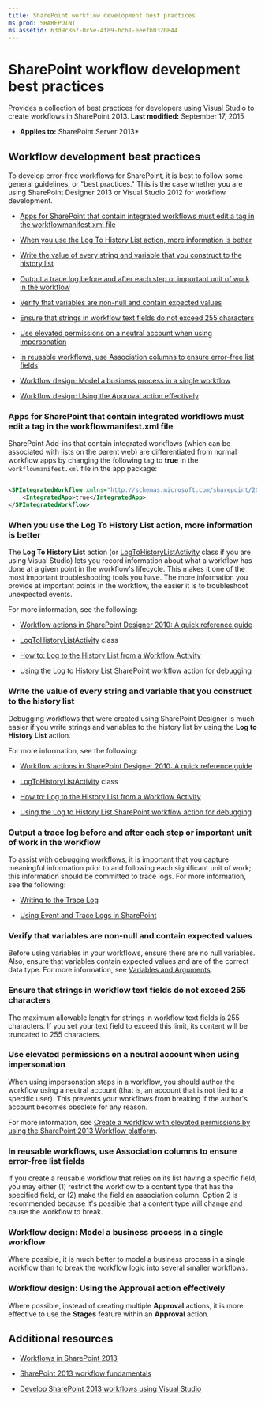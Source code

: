```yaml
---
title: SharePoint workflow development best practices
ms.prod: SHAREPOINT
ms.assetid: 63d9c867-0c5e-4f89-bc61-eeefb0320844
---
```



# SharePoint workflow development best practices
Provides a collection of best practices for developers using Visual Studio to create workflows in SharePoint 2013. 
 **Last modified:** September 17, 2015
  
    
    

 * **Applies to:** SharePoint Server 2013* 
## Workflow development best practices

To develop error-free workflows for SharePoint, it is best to follow some general guidelines, or "best practices." This is the case whether you are using SharePoint Designer 2013 or Visual Studio 2012 for workflow development. 
  
    
    

-  [Apps for SharePoint that contain integrated workflows must edit a tag in the workflowmanifest.xml file](sharepoint-workflow-development-best-practices.md#bkm_00)
    
  
-  [When you use the Log To History List action, more information is better](sharepoint-workflow-development-best-practices.md#bkm_01)
    
  
-  [Write the value of every string and variable that you construct to the history list](sharepoint-workflow-development-best-practices.md#bkm_02)
    
  
-  [Output a trace log before and after each step or important unit of work in the workflow](sharepoint-workflow-development-best-practices.md#bkm_03)
    
  
-  [Verify that variables are non-null and contain expected values](sharepoint-workflow-development-best-practices.md#bkm_04)
    
  
-  [Ensure that strings in workflow text fields do not exceed 255 characters](sharepoint-workflow-development-best-practices.md#bkm_05)
    
  
-  [Use elevated permissions on a neutral account when using impersonation](sharepoint-workflow-development-best-practices.md#bkm_06)
    
  
-  [In reusable workflows, use Association columns to ensure error-free list fields](sharepoint-workflow-development-best-practices.md#bkm_07)
    
  
-  [Workflow design: Model a business process in a single workflow](sharepoint-workflow-development-best-practices.md#bkm_08)
    
  
-  [Workflow design: Using the Approval action effectively](sharepoint-workflow-development-best-practices.md#bkm_09)
    
  

### Apps for SharePoint that contain integrated workflows must edit a tag in the workflowmanifest.xml file
<a name="bkm_00"> </a>

SharePoint Add-ins that contain integrated workflows (which can be associated with lists on the parent web) are differentiated from normal workflow apps by changing the following tag to  **true** in the `workflowmanifest.xml` file in the app package:
  
    
    

```XML

<SPIntegratedWorkflow xmlns="http://schemas.microsoft.com/sharepoint/2014/app/integratedworkflow">
    <IntegratedApp>true</IntegratedApp>
</SPIntegratedWorkflow>

```


### When you use the Log To History List action, more information is better
<a name="bkm_01"> </a>

The  **Log To History List** action (or [LogToHistoryListActivity](https://msdn.microsoft.com/library/Microsoft.SharePoint.WorkflowActions.LogToHistoryListActivity.aspx) class if you are using Visual Studio) lets you record information about what a workflow has done at a given point in the workflow's lifecycle. This makes it one of the most important troubleshooting tools you have. The more information you provide at important points in the workflow, the easier it is to troubleshoot unexpected events.
  
    
    
For more information, see the following: 
  
    
    

-  [Workflow actions in SharePoint Designer 2010: A quick reference guide](http://office.microsoft.com/en-us/sharepoint-designer-help/workflow-actions-in-sharepoint-designer-2010-a-quick-reference-guide-HA010376961.aspx#_Toc260924447)
    
  
-  [LogToHistoryListActivity](https://msdn.microsoft.com/library/Microsoft.SharePoint.WorkflowActions.LogToHistoryListActivity.aspx) class
    
  
-  [How to: Log to the History List from a Workflow Activity](http://msdn.microsoft.com/en-us/library/ff798337.aspx)
    
  
-  [Using the Log to History List SharePoint workflow action for debugging](http://www.documentmanagementworkflowinfo.com/sample-sharepoint-workflows/use-log-to-history-list-sharepoint-designer-workflow-action-debug.md)
    
  

### Write the value of every string and variable that you construct to the history list
<a name="bkm_02"> </a>

Debugging workflows that were created using SharePoint Designer is much easier if you write strings and variables to the history list by using the  **Log to History List** action.
  
    
    
For more information, see the following: 
  
    
    

-  [Workflow actions in SharePoint Designer 2010: A quick reference guide](http://office.microsoft.com/en-us/sharepoint-designer-help/workflow-actions-in-sharepoint-designer-2010-a-quick-reference-guide-HA010376961.aspx#_Toc260924447)
    
  
-  [LogToHistoryListActivity](https://msdn.microsoft.com/library/Microsoft.SharePoint.WorkflowActions.LogToHistoryListActivity.aspx) class
    
  
-  [How to: Log to the History List from a Workflow Activity](http://msdn.microsoft.com/en-us/library/ff798337.aspx)
    
  
-  [Using the Log to History List SharePoint workflow action for debugging](http://www.documentmanagementworkflowinfo.com/sample-sharepoint-workflows/use-log-to-history-list-sharepoint-designer-workflow-action-debug.md)
    
  

### Output a trace log before and after each step or important unit of work in the workflow
<a name="bkm_03"> </a>

To assist with debugging workflows, it is important that you capture meaningful information prior to and following each significant unit of work; this information should be committed to trace logs. For more information, see the following: 
  
    
    

-  [Writing to the Trace Log](http://msdn.microsoft.com/en-us/library/aa979595.aspx)
    
  
-  [Using Event and Trace Logs in SharePoint](http://msdn.microsoft.com/en-us/library/ff647362.aspx)
    
  

### Verify that variables are non-null and contain expected values
<a name="bkm_04"> </a>

Before using variables in your workflows, ensure there are no null variables. Also, ensure that variables contain expected values and are of the correct data type. For more information, see  [Variables and Arguments](http://msdn.microsoft.com/en-us/library/dd489456.aspx). 
  
    
    

### Ensure that strings in workflow text fields do not exceed 255 characters
<a name="bkm_05"> </a>

The maximum allowable length for strings in workflow text fields is 255 characters. If you set your text field to exceed this limit, its content will be truncated to 255 characters. 
  
    
    

### Use elevated permissions on a neutral account when using impersonation
<a name="bkm_06"> </a>

When using impersonation steps in a workflow, you should author the workflow using a neutral account (that is, an account that is not tied to a specific user). This prevents your workflows from breaking if the author's account becomes obsolete for any reason. 
  
    
    
For more information, see  [Create a workflow with elevated permissions by using the SharePoint 2013 Workflow platform](create-a-workflow-with-elevated-permissions-by-using-the-sharepoint-2013-workflo.md). 
  
    
    

### In reusable workflows, use Association columns to ensure error-free list fields
<a name="bkm_07"> </a>

If you create a reusable workflow that relies on its list having a specific field, you may either (1) restrict the workflow to a content type that has the specified field, or (2) make the field an association column. Option 2 is recommended because it's possible that a content type will change and cause the workflow to break. 
  
    
    

### Workflow design: Model a business process in a single workflow
<a name="bkm_08"> </a>

Where possible, it is much better to model a business process in a single workflow than to break the workflow logic into several smaller workflows. 
  
    
    

### Workflow design: Using the Approval action effectively
<a name="bkm_09"> </a>

Where possible, instead of creating multiple  **Approval** actions, it is more effective to use the **Stages** feature within an **Approval** action.
  
    
    

## Additional resources
<a name="bk_addresources"> </a>


-  [Workflows in SharePoint 2013](workflows-in-sharepoint-2013.md)
    
  
-  [SharePoint 2013 workflow fundamentals](sharepoint-2013-workflow-fundamentals.md)
    
  
-  [Develop SharePoint 2013 workflows using Visual Studio](develop-sharepoint-2013-workflows-using-visual-studio.md)
    
  

